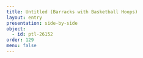 ```yaml
---
title: Untitled (Barracks with Basketball Hoops)
layout: entry
presentation: side-by-side
object:
  - id: ptl-26152
order: 129
menu: false
---
```








